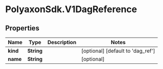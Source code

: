 # PolyaxonSdk.V1DagReference

## Properties

Name | Type | Description | Notes
------------ | ------------- | ------------- | -------------
**kind** | **String** |  | [optional] [default to &#39;dag_ref&#39;]
**name** | **String** |  | [optional] 


